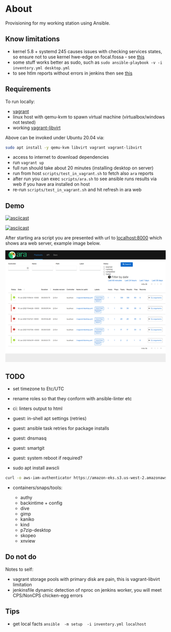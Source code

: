 # About

Provisioning for my working station using Ansible.

## Know limitations

* kernel 5.8 + systemd 245 causes issues with checking services states,
  so ensure not to use kernel hwe-edge on focal.fossa - see
  [this](https://github.com/ansible/ansible/issues/71528#issuecomment-687620030)
* some stuff works better as sudo, such as
  `sudo ansible-playbook -v -i inventory.yml desktop.yml`
* to see htlm reports without errors in jenkins then see [this](https://stackoverflow.com/a/46197356/3163492)

## Requirements

To run locally:

* [vagrant](https://www.vagrantup.com/)
* linux host with qemu-kvm to spawn virtual machine (virtualbox/windows not tested)
* working [vagrant-libvirt](https://github.com/vagrant-libvirt/vagrant-libvirt)

Above can be invoked under Ubuntu 20.04 via:

```bash
sudo apt install -y qemu-kvm libvirt vagrant vagrant-libvirt
```

* access to internet to download dependencies
* run `vagrant up`
* full run should take about 20 minutes (installing desktop on server)
* run from host `scripts/test_in_vagrant.sh` to fetch also `ara` reports
* after run you can exec `scripts/ara.sh` to see ansible runs results via
  web if you have ara installed on host
* re-run `scripts/test_in_vagrant.sh` and hit refresh in ara web

## Demo

[![asciicast](https://asciinema.org/a/249319.svg)](https://asciinema.org/a/249319)

[![asciicast](https://asciinema.org/a/249326.svg)](https://asciinema.org/a/249326)

After starting ara script you are presented with url to [localhost:8000](http://localhost:8000)
which shows ara web server, example image below.

![ara web preview](ara.png "ARA web preview example")

## TODO

* set timezone to Etc/UTC
* rename roles so that they conform with ansible-linter etc
* ci: linters output to html
* guest: in-shell apt settings (retries)
* guest: ansible task retries for package installs
* guest: dnsmasq
* guest: smartgit
* guest: system reboot if required?

* sudo apt  install awscli

```bash
curl -o aws-iam-authenticator https://amazon-eks.s3.us-west-2.amazonaws.com/1.18.9/2020-11-02/bin/linux/amd64/aws-iam-authenticator
```

* containers/snaps/tools:

  + authy
  + backintime + config
  + dive
  + gimp
  + kaniko
  + kind
  + p7zip-desktop
  + skopeo
  + xnview

## Do not do

Notes to self:

* vagrant storage pools with primary disk are pain,
  this is vagrant-libvirt limitation
* jenkinsfile dynamic detection of nproc on jenkins worker,
  you will meet CPS/NonCPS chicken-egg errors

## Tips

* get local facts `ansible  -m setup  -i inventory.yml localhost`
